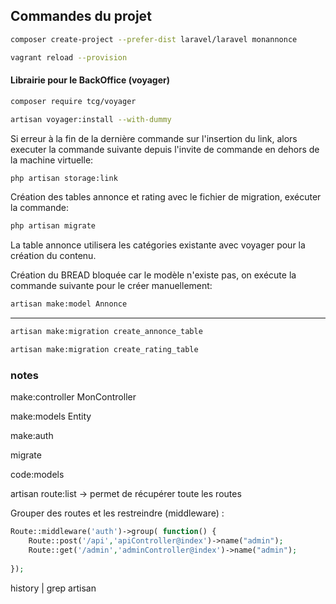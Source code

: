 ## Commandes du projet



```bash
composer create-project --prefer-dist laravel/laravel monannonce

vagrant reload --provision
```

#### Librairie pour le BackOffice (voyager)

```bash
composer require tcg/voyager

artisan voyager:install --with-dummy

```

Si erreur à la fin de la dernière commande sur l'insertion du link, alors executer la commande suivante depuis l'invite de commande en dehors de la machine virtuelle:

```bash
php artisan storage:link
```

Création des tables annonce et rating avec le fichier de migration, exécuter la commande:

```bash
php artisan migrate
```

La table annonce utilisera les catégories existante avec voyager pour la création du contenu.

Création du BREAD bloquée car le modèle n'existe pas, on exécute la commande suivante pour le créer manuellement:

```bash
artisan make:model Annonce
```

___

```bash
artisan make:migration create_annonce_table

artisan make:migration create_rating_table
```







### notes

make:controller MonController

make:models Entity

make:auth

migrate

code:models

artisan route:list -> permet de récupérer toute les routes

Grouper des routes et les restreindre (middleware) :

```PHP
Route::middleware('auth')->group( function() {
    Route::post('/api','apiController@index')->name("admin");
    Route::get('/admin','adminController@index')->name("admin");
    
});
```
 history | grep artisan